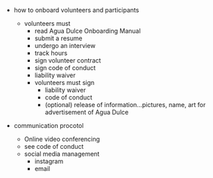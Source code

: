 - how to onboard volunteers and participants
  - volunteers must
      - read Agua Dulce Onboarding Manual 
      - submit a resume
      - undergo an interview
      - track hours
      - sign volunteer contract
      - sign code of conduct
      - liability waiver
    - volunteers must sign
      - liability waiver
      - code of conduct
      - (optional) release of information...pictures, name, art for advertisement of Agua Dulce

- communication procotol
  - Online video conferencing 
  - see code of conduct 
  - social media management 
    - instagram
    - email 
